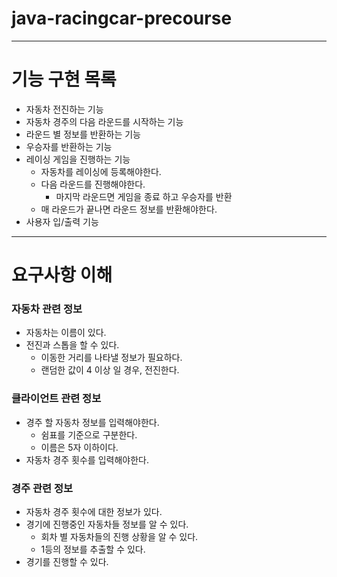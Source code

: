 # java-racingcar-precourse

---

# 기능 구현 목록

- 자동차 전진하는 기능
- 자동차 경주의 다음 라운드를 시작하는 기능
- 라운드 별 정보를 반환하는 기능
- 우승자를 반환하는 기능
- 레이싱 게임을 진행하는 기능
  - 자동차를 레이싱에 등록해야한다.
  - 다음 라운드를 진행해야한다.
    - 마지막 라운드면 게임을 종료 하고 우승자를 반환
  - 매 라운드가 끝나면 라운드 정보를 반환해야한다.
- 사용자 입/출력 기능

--- 
# 요구사항 이해

### 자동차 관련 정보

- 자동차는 이름이 있다.
- 전진과 스톱을 할 수 있다.
  - 이동한 거리를 나타낼 정보가 필요하다.
  - 랜덤한 값이 4 이상 일 경우, 전진한다.

### 클라이언트 관련 정보

- 경주 할 자동차 정보를 입력해야한다.
  - 쉼표를 기준으로 구분한다. 
  - 이름은 5자 이하이다.
- 자동차 경주 횟수를 입력해야한다.

### 경주 관련 정보

- 자동차 경주 횟수에 대한 정보가 있다.
- 경기에 진행중인 자동차들 정보를 알 수 있다.
  - 회차 별 자동차들의 진행 상황을 알 수 있다. 
  - 1등의 정보를 추출할 수 있다.
- 경기를 진행할 수 있다.